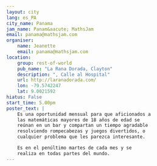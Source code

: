 ```yaml
---
layout: city                                           
lang: es_PA
city_name: Panama                                                               
jam_name: Panam&aacute; MathsJam
email: panama@mathsjam.com
organiser:
    name: Jeanette
    email: panama@mathsjam.com
location:
    group: rest-of-world
    pub_name: "La Rana Dorada, Clayton"
    description: ", Calle al Hospital"
    url: http://laranadorada.com/
    lon: -79.5742247
    lat: 9.0021592
hiatus: False
start_time: 5.00pm
poster_text: |
    Es una oportunidad mensual para que aficionados a
    las matemáticas mayores de 18 años de edad se 
    reúnan en un bar y compartan un tiempo agradable 
    resolviendo rompecabezas y juegos divertidos, o 
    cualquier problema que les parezca interesante.

    Es en el penúltimo martes de cada mes y se
    realiza en todas partes del mundo.
---
```

